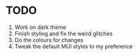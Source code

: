 # TODO

1. Work on dark theme
2. Finish styling and fix the weird glitches
3. Do the colours for changes
4. Tweak the default MUI styles to my preference
